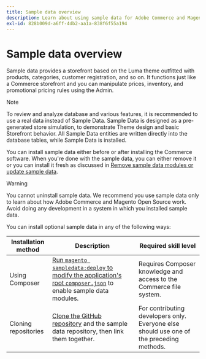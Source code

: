 ```yaml
---
title: Sample data overview
description: Learn about using sample data for Adobe Commerce and Magento Open Source projects.
exl-id: 828b009d-a6ff-4db2-aa1a-838f6f55a194
---
```

# Sample data overview

Sample data provides a storefront based on the Luma theme outfitted with products, categories, customer registration, and so on. It functions just like a Commerce storefront and you can manipulate prices, inventory, and promotional pricing rules using the Admin.

>[!NOTE]
>
>To review and analyze database and various features, it is recommended to use a real data instead of Sample Data. Sample Data is designed as a pre-generated store simulation, to demonstrate Theme design and basic Storefront behavior. All Sample Data entities are written directly into the database tables, while Sample Data is installed.

You can install sample data either before or after installing the Commerce software. When you're done with the sample data, you can either remove it or you can install it fresh as discussed in [Remove sample data modules or update sample data](remove-or-update.md).

>[!WARNING]
>
>You cannot uninstall sample data. We recommend you use sample data only to learn about how Adobe Commerce and Magento Open Source work. Avoid doing any development in a system in which you installed sample data.

You can install optional sample data in any of the following ways:

|Installation method|Description|Required skill level|
|--- |--- |--- |
|Using Composer|[Run `magento sampledata:deploy` to modify the application's root `composer.json`](composer-packages.md) to enable sample data modules.|Requires Composer knowledge and access to the Commerce file system.|
|Cloning repositories|[Clone the GitHub repository](git-repositories.md) and the sample data repository, then link them together.|For contributing developers only. Everyone else should use one of the preceding methods.|
